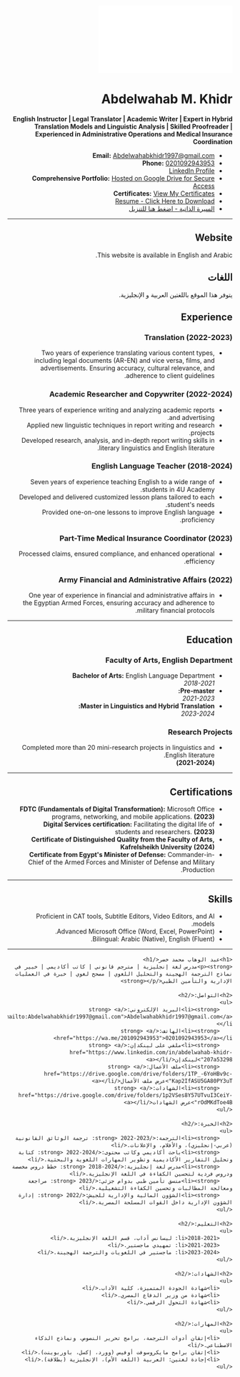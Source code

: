 
![Circular Image](README.md)



# Abdelwahab M. Khidr  
**English Instructor | Legal Translator | Academic Writer | Expert in Hybrid Translation Models and Linguistic Analysis | Skilled Proofreader | Experienced in Administrative Operations and Medical Insurance Coordination**  
- **Email:** [Abdelwahabkhidr1997@gmail.com](mailto:Abdelwahabkhidr1997@gmail.com)  
- **Phone:** [0201092943953](https://wa.me/201092943953)
- [LinkedIn Profile](https://www.linkedin.com/in/abdelwahab-khidr-207a53298?utm_source=share&utm_campaign=share_via&utm_content=profile&utm_medium=android_app)
- **Comprehensive Portfolio:** [Hosted on Google Drive for Secure Access](https://drive.google.com/drive/folders/1TP_-6YoHBv9c-Kap2IfASU5GA80PY3uT?usp=sharing)
- **Certificates:** [View My Certificates](https://drive.google.com/drive/folders/1p2VSes8Y57UTvuI3CeiY-rOdMKdToe4B)
- [Resume - Click Here to Download](https://drive.google.com/file/d/1slmTQsAv4Rbto-sYVl-gLHcT8izqwewk/view?usp=drivesdk)
- [السيرة الذاتية - اضغط هنا للتنزيل](https://drive.google.com/file/d/1_mbsJvpM25iIqW7w_Sy9AvYl8asA1Icc/view?usp=drivesdk)

---

##  Website  

This website is available in English and Arabic. 

## اللغات  

يتوفر هذا الموقع باللغتين العربية و الإنجليزية.

## Experience  

### Translation  **(2022-2023)**

- Two years of experience translating various content types, including legal documents (AR-EN) and vice versa, films, and advertisements. Ensuring accuracy, cultural relevance, and adherence to client guidelines.  

### Academic Researcher and Copywriter  **(2022-2024)**

- Three years of experience writing and analyzing academic reports and advertising.  
- Applied new linguistic techniques in report writing and research projects.  
- Developed research, analysis, and in-depth report writing skills in literary linguistics and English literature.  

### English Language Teacher  **(2018-2024)**
- Seven years of experience teaching English to a wide range of students in 4U Academy.  
- Developed and delivered customized lesson plans tailored to each student's needs.  
- Provided one-on-one lessons to improve English language proficiency.  


### Part-Time Medical Insurance Coordinator  **(2023)** 
- Processed claims, ensured compliance, and enhanced operational efficiency.  

### Army Financial and Administrative Affairs  **(2022)**
- One year of experience in financial and administrative affairs in the Egyptian Armed Forces, ensuring accuracy and adherence to military financial protocols.  


---

## Education  

### Faculty of Arts, English Department  
- **Bachelor of Arts:** English Language Department  
  *2018-2021*  
- **Pre-master:**  
  *2021-2023*  
- **Master in Linguistics and Hybrid Translation:**  
  *2023-2024*  

### Research Projects  
- Completed more than 20 mini-research projects in linguistics and English literature.  
**(2021-2024)**

---

## Certifications  
- **FDTC (Fundamentals of Digital Transformation):** Microsoft Office programs, networking, and mobile applications.  **(2023)**
- **Digital Services certification:** Facilitating the digital life of students and researchers.  **(2023)**
- **Certificate of Distinguished Quality from the Faculty of Arts, Kafrelsheikh University**  **(2024)**
- **Certificate from Egypt's Minister of Defense:** Commander-in-Chief of the Armed Forces and Minister of Defense and Military Production.

---

## Skills  
- Proficient in CAT tools, Subtitle Editors, Video Editors, and AI models.
- Advanced Microsoft Office (Word, Excel, PowerPoint).  
- Bilingual: Arabic (Native), English (Fluent). 

---

<!DOCTYPE html>
<html lang="ar" dir="rtl">
<head>
    <meta charset="UTF-8">
    <meta name="viewport" content="width=device-width, initial-scale=1.0">
    <title>عبد الوهاب محمد خضر</title>
</head>
<body>

    <h1>عبد الوهاب محمد خضر</h1>
    <p><strong>مدرس لغة إنجليزية | مترجم قانوني | كاتب أكاديمي | خبير في نماذج الترجمة الهجينة والتحليل اللغوي | مصحح لغوي | خبرة في العمليات الإدارية والتأمين الطبي</strong></p>
    
    <h2>التواصل:</h2>
    <ul>
        <li><strong>البريد الإلكتروني:</strong> <a href="mailto:Abdelwahabkhidr1997@gmail.com">Abdelwahabkhidr1997@gmail.com</a></li>
        <li><strong>الهاتف:</strong> <a href="https://wa.me/201092943953">0201092943953</a></li>
        <li><strong>ملفي على لينكدإن:</strong> <a href="https://www.linkedin.com/in/abdelwahab-khidr-207a53298">لينكدإن</a></li>
        <li><strong>ملف الأعمال:</strong> <a href="https://drive.google.com/drive/folders/1TP_-6YoHBv9c-Kap2IfASU5GA80PY3uT">عرض ملف الأعمال</a></li>
        <li><strong>الشهادات:</strong> <a href="https://drive.google.com/drive/folders/1p2VSes8Y57UTvuI3CeiY-rOdMKdToe4B">عرض الشهادات</a></li>
    </ul>

    <h2>الخبرة:</h2>
    <ul>
        <li><strong>الترجمة:</strong> 2022-2023: ترجمة الوثائق القانونية (عربي-إنجليزي)، والأفلام، والإعلانات.</li>
        <li><strong>باحث أكاديمي وكاتب محتوى:</strong> 2022-2024: كتابة وتحليل التقارير الأكاديمية وتطوير المهارات اللغوية والبحثية.</li>
        <li><strong>مدرس لغة إنجليزية:</strong> 2018-2024: خطط دروس مخصصة ودروس فردية لتحسين الكفاءة في اللغة الإنجليزية.</li>
        <li><strong>منسق تأمين طبي بدوام جزئي:</strong> 2023: مراجعة ومعالجة المطالبات وتحسين الكفاءة التشغيلية.</li>
        <li><strong>الشؤون المالية والإدارية للجيش:</strong> 2022: إدارة الشؤون الإدارية داخل القوات المسلحة المصرية.</li>
    </ul>

    <h2>التعليم:</h2>
    <ul>
        <li>2018-2021: ليسانس آداب، قسم اللغة الإنجليزية.</li>
        <li>2021-2023: تمهيدي ماجستير.</li>
        <li>2023-2024: ماجستير في اللغويات والترجمة الهجينة.</li>
    </ul>

    <h2>الشهادات:</h2>
    <ul>
        <li>شهادة الجودة المتميزة، كلية الآداب.</li>
        <li>شهادة من وزير الدفاع المصري.</li>
        <li>شهادة التحول الرقمي.</li>
    </ul>

    <h2>المهارات:</h2>
    <ul>
        <li>إتقان أدوات الترجمة، برامج تحرير النصوص، ونماذج الذكاء الاصطناعي.</li>
        <li>إتقان برامج مايكروسوفت أوفيس (وورد، إكسل، باوربوينت).</li>
        <li>إجادة لغتين: العربية (اللغة الأم)، الإنجليزية (بطلاقة).</li>
    </ul>

</body>
</html>